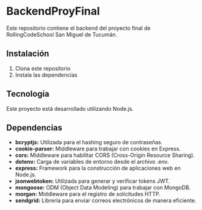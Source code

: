 # BackendProyFinal

Este repositorio contiene el backend del proyecto final de RollingCodeSchool San Miguel de Tucumán.

## Instalación

1. Clona este repositorio
2. Instala las dependencias

## Tecnología

Este proyecto está desarrollado utilizando Node.js.

## Dependencias

- **bcryptjs:** Utilizada para el hashing seguro de contraseñas.
- **cookie-parser:** Middleware para trabajar con cookies en Express.
- **cors:** Middleware para habilitar CORS (Cross-Origin Resource Sharing).
- **dotenv:** Carga de variables de entorno desde el archivo .env.
- **express:** Framework para la construcción de aplicaciones web en Node.js.
- **jsonwebtoken:** Utilizada para generar y verificar tokens JWT.
- **mongoose:** ODM (Object Data Modeling) para trabajar con MongoDB.
- **morgan:** Middleware para el registro de solicitudes HTTP.
- **sendgrid:** Librería para enviar correos electrónicos de manera eficiente.
